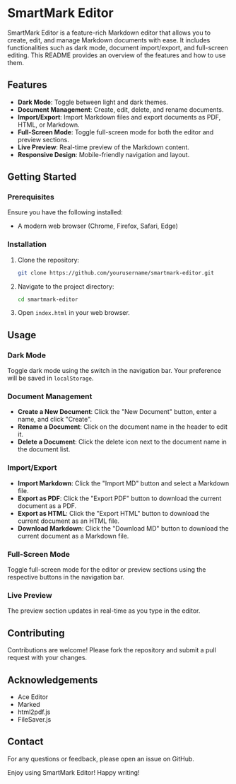 # SmartMark Editor

SmartMark Editor is a feature-rich Markdown editor that allows you to create, edit, and manage Markdown documents with ease. It includes functionalities such as dark mode, document import/export, and full-screen editing. This README provides an overview of the features and how to use them.

## Features
- **Dark Mode**: Toggle between light and dark themes.
- **Document Management**: Create, edit, delete, and rename documents.
- **Import/Export**: Import Markdown files and export documents as PDF, HTML, or Markdown.
- **Full-Screen Mode**: Toggle full-screen mode for both the editor and preview sections.
- **Live Preview**: Real-time preview of the Markdown content.
- **Responsive Design**: Mobile-friendly navigation and layout.

## Getting Started

### Prerequisites
Ensure you have the following installed:
- A modern web browser (Chrome, Firefox, Safari, Edge)

### Installation

1. Clone the repository:

    ```bash
    git clone https://github.com/yourusername/smartmark-editor.git
    ```

2. Navigate to the project directory:

    ```bash
    cd smartmark-editor
    ```

3. Open `index.html` in your web browser.

## Usage

### Dark Mode
Toggle dark mode using the switch in the navigation bar. Your preference will be saved in `localStorage`.

### Document Management
- **Create a New Document**: Click the "New Document" button, enter a name, and click "Create".
- **Rename a Document**: Click on the document name in the header to edit it.
- **Delete a Document**: Click the delete icon next to the document name in the document list.

### Import/Export
- **Import Markdown**: Click the "Import MD" button and select a Markdown file.
- **Export as PDF**: Click the "Export PDF" button to download the current document as a PDF.
- **Export as HTML**: Click the "Export HTML" button to download the current document as an HTML file.
- **Download Markdown**: Click the "Download MD" button to download the current document as a Markdown file.

### Full-Screen Mode
Toggle full-screen mode for the editor or preview sections using the respective buttons in the navigation bar.

### Live Preview
The preview section updates in real-time as you type in the editor.

## Contributing
Contributions are welcome! Please fork the repository and submit a pull request with your changes.

## Acknowledgements
- Ace Editor
- Marked
- html2pdf.js
- FileSaver.js

## Contact
For any questions or feedback, please open an issue on GitHub.

Enjoy using SmartMark Editor! Happy writing!
